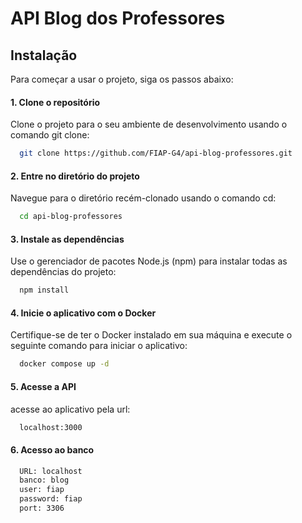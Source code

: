 # API Blog dos Professores
## Instalação

Para começar a usar o projeto, siga os passos abaixo:

#### 1. Clone o repositório

Clone o projeto para o seu ambiente de desenvolvimento usando o comando git clone:

```bash
  git clone https://github.com/FIAP-G4/api-blog-professores.git
```

#### 2. Entre no diretório do projeto

Navegue para o diretório recém-clonado usando o comando cd:

```bash
  cd api-blog-professores
```

#### 3. Instale as dependências

Use o gerenciador de pacotes Node.js (npm) para instalar todas as dependências do projeto:

```bash
  npm install
```

#### 4. Inicie o aplicativo com o Docker

Certifique-se de ter o Docker instalado em sua máquina e execute o seguinte comando para iniciar o aplicativo:

```bash
  docker compose up -d
```
#### 5. Acesse a API

acesse ao aplicativo pela url:

```bash
  localhost:3000
```

#### 6. Acesso ao banco

```bash
  URL: localhost
  banco: blog
  user: fiap
  password: fiap
  port: 3306
```
